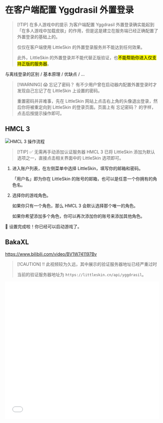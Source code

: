 # 在客户端配置 Yggdrasil 外置登录

<!-- @include: @/pay-for-minecraft.template.md -->

> [!TIP] 在多人游戏中的提示
> 为客户端配置 Yggdrasil 外置登录确实能起到「在多人游戏中加载皮肤」的作用，但是这是建立在服务端已经正确配置了外置登录的基础上的。
>
> 仅仅在客户端使用 LittleSkin 的外置登录服务并不能达到任何效果。
>
> 此外，LittleSkin 的外置登录并不能代替正版验证，也<mark>不能帮助你进入仅支持正版的服务器</mark>。

<NCard title="🤔 什么是外置登录？" link="/yggdrasil/#什么是外置登录" >
与离线登录的区别 / 基本原理 / 优缺点 / ...
</NCard>

> [!WARNING] 😱 忘记了密码？
> 有不少用户曾在启动器内配置外置登录时才发现自己忘记了在 LittleSkin 上设置的密码。
>
> 重置密码并非难事，先在 LittleSkin 网站上点击右上角的头像退出登录，然后你将被重定向到 LittleSkin 的登录页面。页面上有 <BSSection>忘记密码？</BSSection> 的字样，点击后按提示操作即可。

## HMCL 3

![HMCL 3 操作流程](./assets/hmcl-3-5-5.webp)

> [!TIP] ✅ 无需再手动添加认证服务器
> HMCL 3 已将 LittleSkin 添加为默认选项之一，直接点击相关界面中的 LittleSkin 选项即可。

1. 进入账户列表，在左侧菜单中选择 LittleSkin，填写你的邮箱和密码。

   「用户名」即为你在 LittleSkin 的账号的邮箱，也可以是任意一个你拥有的角色名。

2. 选择你的游戏角色。

    如果你只有一个角色，那么 HMCL 3 会默认选择那个唯一的角色。

    如果你希望添加多个角色，你可以再次添加你的账号来添加其他角色。

🎉 设置完成啦！你已经可以启动游戏了。

## BakaXL

<https://www.bilibili.com/video/BV1W741197Bv>

> [!CAUTION] ‼️ 此视频较为久远，其中展示的验证服务器地址已经严重过时
>
> 当前的验证服务器地址为 `https://littleskin.cn/api/yggdrasil`。

<iframe src="//player.bilibili.com/player.html?isOutside=true&aid=99799339&bvid=BV1W741197Bv&cid=170308127&p=1" scrolling="no" border="0" frameborder="no" framespacing="0" allowfullscreen="true" style="width: 100%; height: 28rem"></iframe>
